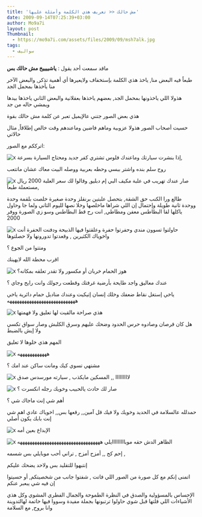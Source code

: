 ```yaml
---
title: 'مش حالك << تعريف هذي الكلمة وأمثلة عليها'
date: 2009-09-14T07:25:39+03:00
author: Mo9a7i
layout: post
Thumbnail:
  - https://mo9a7i.com/assets/files/2009/09/msh7alk.jpg
tags:
  - سواليف
---
```


ماقد سمعت أحد يقول : **ياشييييخ مش حالك بس**

طبعاً فيه البعض منا, ياخذ هذي الكلمة بإستخفاف ولايعيرها أي أهمية تذكر, والبعض الآخر منا يأخذها بمحمل الجد

هذولا اللي ياخذونها بمحمل الجد, بعضهم ياخذها بعقلانية والبعض الثاني ياخذها بيدها ويمشي حاله من جد

هذي بعض الصور جتني عالإيميل تعبر عن كلمة مش حالك بقوة

حسيت أصحاب الصور هذولا عزوبية وماهم فاضين وماعندهم وقت خالص إطلاقاً, مثال حالاتي

اترككم مع الصور:

![x](https://mo9a7i.com/assets/files/2009/09/pic32702.jpg)
إذا بنشرت سيارتك وماعندك فلوس تشتري كفر جديد ومحتاج السيارة بسرعة,

روح سلم بنده واشتر ببسي وحطه بعربية ووصله البيت معاك عشان ماتتعب

![x](https://mo9a7i.com/assets/files/2009/09/pic32609.jpg)
صار عندك تهريب في علبة مكيف البي إم دبليو, وقالوا لك سعر العلبة 2000 ريال مستعملة طبعاً,

طالع ورا الكنب حق الشقة, بتحصل علبتين برنقلز وحدة صغيرة خلصت بلقمة وحدة ووحدة ثانية طويلة وإحتمال إن اللي شراها ماخلصها وخلا نصها لليوم الثاني ولما جا وحاول ياكلها لقا البطاطس معفن ومطاطي, انت رح قط البطاطس وسو زي الصورة ووفر 2000

![x](https://mo9a7i.com/assets/files/2009/09/pic31556.jpg)
حاولتوا تسوون مندي وحفرتوا حفرة وعلقتوا فيها الذبيحة ودفنت الحفرة أنت واخوياك الكثيرين , وقعدتوا تدورونها ولا حصلتوها

ومتتوا من الجوع ؟

اقرب محطة الله لايهينك

![x](https://mo9a7i.com/assets/files/2009/09/pic30303.jpg)
هوز الحمام خربان أو مكسور ولا تقدر تعلقه بمكانه؟

عندك معاليق واجد طايحة بأرضية غرفتك وقطعت رجولك وانت رايح وجاي ؟

ياخي إستغل نقاط ضعفك وخلك إنسان إتيكيت وعندك مناديل حمام دائرية ياخي ههههههههههههههههههههههههههههه

![x](https://mo9a7i.com/assets/files/2009/09/pic22798.jpg)
هذي صراحة مالقيت لها تعليق ولا فهمتها

هل كان قرصان وصادوه حرس الحدود وضحك عليهم وسرق الكلبش وصار سواق تكسي ولا إيش بالضبط

المهم هذي خلوها لا تعليق

![x](https://mo9a7i.com/assets/files/2009/09/pic20600.jpg)
ههههههههههههه

مشتهي تسوي كيك ومانت ساكن عند امك ؟

![x](https://mo9a7i.com/assets/files/2009/09/pic16519.jpg)
لااااااااا  ,, المسكين مايكذب , سيارته مورسدس صدق

![x](https://mo9a7i.com/assets/files/2009/09/pic14309.jpg)
صار لك حادث يالحبيب وخويك رجله انكسرت ؟

أهم شي إنت ماجاك شي ؟

حمدلله عالسلامة في الحديد وخويك ولا فيك قل آمين,, رقعها بس,, اخوياك عادي اهم شي إنت بابك يكون أصلي

![x](https://mo9a7i.com/assets/files/2009/09/pic07616.jpg)
الإبداع بعين أمه

![x](https://mo9a7i.com/assets/files/2009/09/pic05249.jpg)
الظاهر الدش حقه موبااااااااايلي ههههههههههههههههههههههههههههههههههه

إحم كح ,, أمزح أمزح , تراني أحب موبايلي بس شسمه ,

إنتبهوا للتقليد بس ولاحد يضحك عليكم

اتمنى إنكم مع كل صورة من الصور اللي فاتت , شفتوا جانب من شخصيتكم, أو حسيتوا إن فيه شي يبعبر عنكم

الإحساس بالمسؤولية والصدق في النظرة الطموحة والجمال الفطري المشوي وكل هذي الأشياءات اللي قلتها قبل شوي حاولوا ترتبونها بجملة مفيدة وسووا فيها خاتمة لهالتدوينة وانا بروح, مع السلامة
